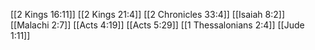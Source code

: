 [[2 Kings 16:11]]
[[2 Kings 21:4]]
[[2 Chronicles 33:4]]
[[Isaiah 8:2]]
[[Malachi 2:7]]
[[Acts 4:19]]
[[Acts 5:29]]
[[1 Thessalonians 2:4]]
[[Jude 1:11]]
